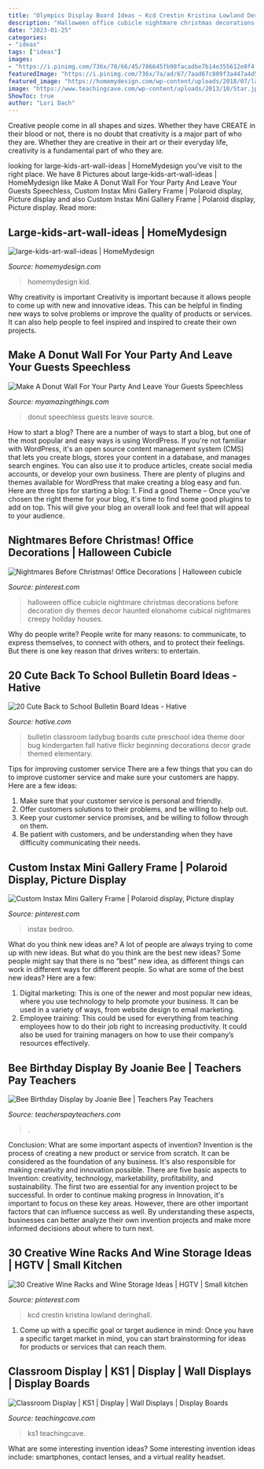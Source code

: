 ```yaml
---
title: "Olympics Display Board Ideas ~ Kcd Crestin Kristina Lowland Deringhall"
description: "Halloween office cubicle nightmare christmas decorations before decoration diy themes decor haunted elonahome cubical nightmares creepy holiday houses"
date: "2023-01-25"
categories:
- "ideas"
tags: ["ideas"]
images:
- "https://i.pinimg.com/736x/78/66/45/786645fb98facadbe7b14e355612e8f4.jpg"
featuredImage: "https://i.pinimg.com/736x/7a/ad/67/7aad67c809f3a447a4d586cb66f91f6a.jpg"
featured_image: "https://homemydesign.com/wp-content/uploads/2018/07/large-kids-art-wall-ideas.jpg"
image: "https://www.teachingcave.com/wp-content/uploads/2013/10/Star.jpg"
ShowToc: true
author: "Lori Dach"
---
```



Creative people come in all shapes and sizes. Whether they have CREATE in their blood or not, there is no doubt that creativity is a major part of who they are. Whether they are creative in their art or their everyday life, creativity is a fundamental part of who they are.

	

		
looking for large-kids-art-wall-ideas | HomeMydesign you've visit to the right place. We have 8 Pictures about large-kids-art-wall-ideas | HomeMydesign like Make A Donut Wall For Your Party And Leave Your Guests Speechless, Custom Instax Mini Gallery Frame | Polaroid display, Picture display and also Custom Instax Mini Gallery Frame | Polaroid display, Picture display. Read more:
		
    
## Large-kids-art-wall-ideas | HomeMydesign

<img loading=lazy src="https://homemydesign.com/wp-content/uploads/2018/07/large-kids-art-wall-ideas.jpg" onerror="this.onerror=null;this.src='https://tse2.mm.bing.net/th?id=OIP._kyggLcT9nrQ1u0hSBCGRwHaLI&amp;pid=15.1';" alt="large-kids-art-wall-ideas | HomeMydesign">

_Source: homemydesign.com_

>homemydesign kid. 

	

Why creativity is important
Creativity is important because it allows people to come up with new and innovative ideas. This can be helpful in finding new ways to solve problems or improve the quality of products or services. It can also help people to feel inspired and inspired to create their own projects.

    
## Make A Donut Wall For Your Party And Leave Your Guests Speechless

<img loading=lazy src="http://myamazingthings.com/wp-content/uploads/2017/05/donut-wall-2.jpg" onerror="this.onerror=null;this.src='https://tse3.mm.bing.net/th?id=OIP.0jXdk9mVc6iPmV5te-XtswHaLG&amp;pid=15.1';" alt="Make A Donut Wall For Your Party And Leave Your Guests Speechless">

_Source: myamazingthings.com_

>donut speechless guests leave source. 

	

How to start a blog?
There are a number of ways to start a blog, but one of the most popular and easy ways is using WordPress. If you're not familiar with WordPress, it's an open source content management system (CMS) that lets you create blogs, stores your content in a database, and manages search engines. You can also use it to produce articles, create social media accounts, or develop your own business. There are plenty of plugins and themes available for WordPress that make creating a blog easy and fun. Here are three tips for starting a blog: 1. Find a good Theme – Once you've chosen the right theme for your blog, it's time to find some good plugins to add on top. This will give your blog an overall look and feel that will appeal to your audience. 
    
## Nightmares Before Christmas! Office Decorations | Halloween Cubicle

<img loading=lazy src="https://i.pinimg.com/736x/78/66/45/786645fb98facadbe7b14e355612e8f4.jpg" onerror="this.onerror=null;this.src='https://tse4.mm.bing.net/th?id=OIP.40ps-c4Tk7hwiQxl1EkPHgHaJ3&amp;pid=15.1';" alt="Nightmares Before Christmas! Office Decorations | Halloween cubicle">

_Source: pinterest.com_

>halloween office cubicle nightmare christmas decorations before decoration diy themes decor haunted elonahome cubical nightmares creepy holiday houses. 

	

Why do people write?
People write for many reasons: to communicate, to express themselves, to connect with others, and to protect their feelings. But there is one key reason that drives writers: to entertain.

    
## 20 Cute Back To School Bulletin Board Ideas - Hative

<img loading=lazy src="https://hative.com/wp-content/uploads/2014/06/back-to-school-ideas/11-bug-back-to-school-board-idea.jpg" onerror="this.onerror=null;this.src='https://tse4.mm.bing.net/th?id=OIP.7QLlcNUfBRZeVfjRTtpF4gHaEm&amp;pid=15.1';" alt="20 Cute Back to School Bulletin Board Ideas - Hative">

_Source: hative.com_

>bulletin classroom ladybug boards cute preschool idea theme door bug kindergarten fall hative flickr beginning decorations decor grade themed elementary. 

	

Tips for improving customer service
There are a few things that you can do to improve customer service and make sure your customers are happy. Here are a few ideas:
1. Make sure that your customer service is personal and friendly.
2. Offer customers solutions to their problems, and be willing to help out.
3. Keep your customer service promises, and be willing to follow through on them.
4. Be patient with customers, and be understanding when they have difficulty communicating their needs.

    
## Custom Instax Mini Gallery Frame | Polaroid Display, Picture Display

<img loading=lazy src="https://i.pinimg.com/736x/da/cc/7c/dacc7c7c6369b2f6d24bbcddc1d11c8b.jpg" onerror="this.onerror=null;this.src='https://tse3.mm.bing.net/th?id=OIP.SikACLJUWbLGrG5HKCKHOwHaJ3&amp;pid=15.1';" alt="Custom Instax Mini Gallery Frame | Polaroid display, Picture display">

_Source: pinterest.com_

>instax bedroo. 

	

What do you think new ideas are?
A lot of people are always trying to come up with new ideas. But what do you think are the best new ideas? Some people might say that there is no “best” new idea, as different things can work in different ways for different people. So what are some of the best new ideas? Here are a few: 
1) Digital marketing: This is one of the newer and most popular new ideas, where you use technology to help promote your business. It can be used in a variety of ways, from website design to email marketing. 
2) Employee training: This could be used for everything from teaching employees how to do their job right to increasing productivity. It could also be used for training managers on how to use their company’s resources effectively.

    
## Bee Birthday Display By Joanie Bee | Teachers Pay Teachers

<img loading=lazy src="https://ecdn.teacherspayteachers.com/thumbitem/Bee-Birthday-Display-4461398-1589578724/original-4461398-3.jpg" onerror="this.onerror=null;this.src='https://tse3.mm.bing.net/th?id=OIP.7M1voPVcqUTg3QW1vvKAHAAAAA&amp;pid=15.1';" alt="Bee Birthday Display by Joanie Bee | Teachers Pay Teachers">

_Source: teacherspayteachers.com_

>. 

	

Conclusion: What are some important aspects of invention?
Invention is the process of creating a new product or service from scratch. It can be considered as the foundation of any business. It's also responsible for making creativity and innovation possible. There are five basic aspects to Invention: creativity, technology, marketability, profitability, and sustainability. The first two are essential for any invention project to be successful. In order to continue making progress in Innovation, it's important to focus on these key areas. However, there are other important factors that can influence success as well. By understanding these aspects, businesses can better analyze their own invention projects and make more informed decisions about where to turn next.

    
## 30 Creative Wine Racks And Wine Storage Ideas | HGTV | Small Kitchen

<img loading=lazy src="https://i.pinimg.com/736x/7a/ad/67/7aad67c809f3a447a4d586cb66f91f6a.jpg" onerror="this.onerror=null;this.src='https://tse1.mm.bing.net/th?id=OIP.hMuQ2NjyfmpcMbJYk07cvgHaJ4&amp;pid=15.1';" alt="30 Creative Wine Racks and Wine Storage Ideas | HGTV | Small kitchen">

_Source: pinterest.com_

>kcd crestin kristina lowland deringhall. 

	

1. Come up with a specific goal or target audience in mind: Once you have a specific target market in mind, you can start brainstorming for ideas for products or services that can reach them.

    
## Classroom Display | KS1 | Display | Wall Displays | Display Boards

<img loading=lazy src="https://www.teachingcave.com/wp-content/uploads/2013/10/Star.jpg" onerror="this.onerror=null;this.src='https://tse3.mm.bing.net/th?id=OIP.JSM7LuKsOx9R3LmZ2Li0awHaJ4&amp;pid=15.1';" alt="Classroom Display | KS1 | Display | Wall Displays | Display Boards">

_Source: teachingcave.com_

>ks1 teachingcave. 

	

What are some interesting invention ideas?
Some interesting invention ideas include: smartphones, contact lenses, and a virtual reality headset.

